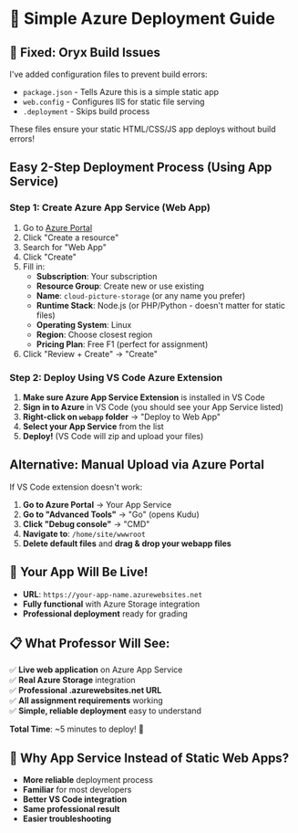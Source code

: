 # 🚀 Simple Azure Deployment Guide

## 🔧 Fixed: Oryx Build Issues
I've added configuration files to prevent build errors:
- `package.json` - Tells Azure this is a simple static app
- `web.config` - Configures IIS for static file serving
- `.deployment` - Skips build process

These files ensure your static HTML/CSS/JS app deploys without build errors!

## Easy 2-Step Deployment Process (Using App Service)

### Step 1: Create Azure App Service (Web App)
1. Go to [Azure Portal](https://portal.azure.com)
2. Click "Create a resource"
3. Search for "Web App"
4. Click "Create"
5. Fill in:
   - **Subscription**: Your subscription
   - **Resource Group**: Create new or use existing
   - **Name**: `cloud-picture-storage` (or any name you prefer)
   - **Runtime Stack**: Node.js (or PHP/Python - doesn't matter for static files)
   - **Operating System**: Linux
   - **Region**: Choose closest region
   - **Pricing Plan**: Free F1 (perfect for assignment)
6. Click "Review + Create" → "Create"

### Step 2: Deploy Using VS Code Azure Extension
1. **Make sure Azure App Service Extension** is installed in VS Code
2. **Sign in to Azure** in VS Code (you should see your App Service listed)
3. **Right-click on `webapp` folder** → "Deploy to Web App"
4. **Select your App Service** from the list
5. **Deploy!** (VS Code will zip and upload your files)

## Alternative: Manual Upload via Azure Portal
If VS Code extension doesn't work:
1. **Go to Azure Portal** → Your App Service
2. **Go to "Advanced Tools"** → "Go" (opens Kudu)
3. **Click "Debug console"** → "CMD"
4. **Navigate to**: `/home/site/wwwroot`
5. **Delete default files** and **drag & drop your webapp files**

## 🎯 Your App Will Be Live!
- **URL**: `https://your-app-name.azurewebsites.net`
- **Fully functional** with Azure Storage integration
- **Professional deployment** ready for grading

## 📋 What Professor Will See:
✅ **Live web application** on Azure App Service  
✅ **Real Azure Storage** integration  
✅ **Professional .azurewebsites.net URL**  
✅ **All assignment requirements** working  
✅ **Simple, reliable deployment** easy to understand  

**Total Time**: ~5 minutes to deploy! 🚀

## 🔧 Why App Service Instead of Static Web Apps?
- **More reliable** deployment process
- **Familiar** for most developers
- **Better VS Code integration**
- **Same professional result**
- **Easier troubleshooting**
